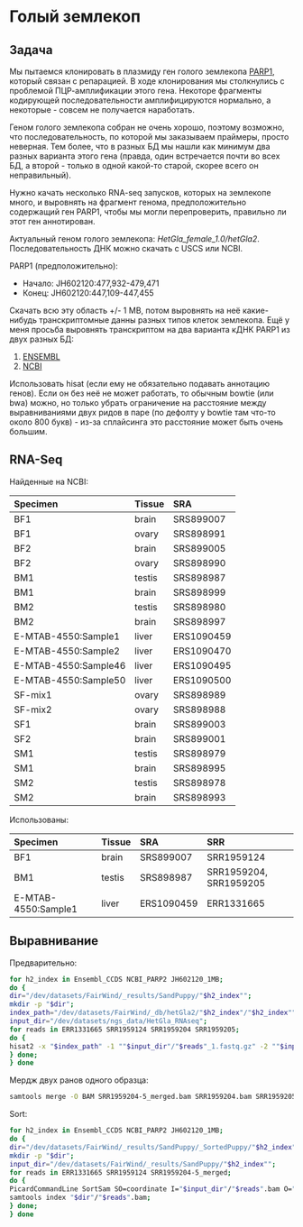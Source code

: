 # Голый землекоп

## Задача

Мы пытаемся клонировать в плазмиду ген голого землекопа [PARP1](https://benchling.com/s/seq-euMSNt6Bv4O61ESmvlmA/edit), который связан с репарацией.
В ходе клонирования мы столкнулись с проблемой ПЦР-амплификации этого гена.
Некоторе фрагменты кодирующей последовательности амплифицируются нормально, а некоторые - совсем не получается наработать.

Геном голого землекопа собран не очень хорошо, поэтому возможно, что последовательность, по которой мы заказываем праймеры, просто неверная.
Тем более, что в разных БД мы нашли как минимум два разных варианта этого гена (правда, один встречается почти во всех БД, а второй - только в одной какой-то старой, скорее всего он неправильный).

Нужно качать несколько RNA-seq запусков, которых на землекопе много, и выровнять на фрагмент генома, предположительно содержащий ген PARP1, чтобы мы могли перепроверить, правильно ли этот ген аннотирован.

Актуальный геном голого землекопа: *HetGla_female_1.0/hetGla2*.
Последовательность ДНК можно скачать с USCS или NCBI.

PARP1 (предположительно): 
* Начало: JH602120:477,932-479,471
* Конец: JH602120:447,109-447,455

Cкачать всю эту область +/- 1 MB, потом выровнять на неё какие-нибудь транскриптомные данны разных типов клеток землекопа.
Ещё у меня просьба выровнять транскриптом на два варианта кДНК PARP1 из двух разных БД:

1. [ENSEMBL](https://benchling.com/s/seq-euMSNt6Bv4O61ESmvlmA)
2. [NCBI](https://benchling.com/s/seq-BCmTPIyyjbKSEgc6j0T3)

Использовать hisat (если ему не обязательно подавать аннотацию генов).
Если он без неё не может работать, то обычным bowtie (или bwa) можно, но только убрать ограничение на расстояние между выравниваниями двух ридов в паре (по дефолту у bowtie там что-то около 800 букв) - из-за сплайсинга это расстояние может быть очень большим.

## RNA-Seq

Найденные на NCBI:

| Specimen             | Tissue | SRA        |
|:---------------------|:-------|:-----------|
| BF1                  | brain  | SRS899007  |
| BF1                  | ovary  | SRS898991  |
| BF2                  | brain  | SRS899005  |
| BF2                  | ovary  | SRS898990  |
| BM1                  | testis | SRS898987  |
| BM1                  | brain  | SRS898999  |
| BM2                  | testis | SRS898980  |
| BM2                  | brain  | SRS898997  |
| E-MTAB-4550:Sample1  | liver  | ERS1090459 |
| E-MTAB-4550:Sample2  | liver  | ERS1090470 |
| E-MTAB-4550:Sample46 | liver  | ERS1090495 |
| E-MTAB-4550:Sample50 | liver  | ERS1090500 |
| SF-mix1              | ovary  | SRS898989  |
| SF-mix2              | ovary  | SRS898988  |
| SF1                  | brain  | SRS899003  |
| SF2                  | brain  | SRS899001  |
| SM1                  | testis | SRS898979  |
| SM1                  | brain  | SRS898995  |
| SM2                  | testis | SRS898978  |
| SM2                  | brain  | SRS898993  |

Использованы:

| Specimen             | Tissue | SRA        | SRR |
|:---------------------|:-------|:-----------|:----|
| BF1                  | brain  | SRS899007  | SRR1959124 |
| BM1                  | testis | SRS898987  | SRR1959204, SRR1959205 |
| E-MTAB-4550:Sample1  | liver  | ERS1090459 | ERR1331665 |

## Выравнивание

Предварительно:

```bash
for h2_index in Ensembl_CCDS NCBI_PARP2 JH602120_1MB;
do {
dir="/dev/datasets/FairWind/_results/SandPuppy/"$h2_index"";
mkdir -p "$dir";
index_path="/dev/datasets/FairWind/_db/hetGla2/"$h2_index"/"$h2_index"";
input_dir="/dev/datasets/ngs_data/HetGla_RNAseq";
for reads in ERR1331665 SRR1959124 SRR1959204 SRR1959205;
do {
hisat2 -x "$index_path" -1 ""$input_dir"/"$reads"_1.fastq.gz" -2 ""$input_dir"/"$reads"_2.fastq.gz" -p 10 --rg-id $reads --rg SM:sample"$reads" --rg LB:lib"$reads" --rg PL:ILLUMINA --rg PU:unit"$reads" | samtools view -O BAM > $dir/"$reads".bam;
} done;
} done
```
Мердж двух ранов одного образца:

```bash
samtools merge -O BAM SRR1959204-5_merged.bam SRR1959204.bam SRR1959205.bam
```

Sort:

```bash
for h2_index in Ensembl_CCDS NCBI_PARP2 JH602120_1MB;
do {
dir="/dev/datasets/FairWind/_results/SandPuppy/_SortedPuppy/"$h2_index"";
mkdir -p "$dir";
input_dir="/dev/datasets/FairWind/_results/SandPuppy/"$h2_index"";
for reads in ERR1331665 SRR1959124 SRR1959204-5_merged;
do {
PicardCommandLine SortSam SO=coordinate I="$input_dir"/"$reads".bam O="$dir"/"$reads".bam;
samtools index "$dir"/"$reads".bam;
} done;
} done
```
